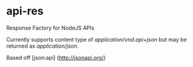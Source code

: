# api-res
Response Factory for NodeJS APIs

Currently supports content type of *application/vnd.api+json* but may be returned as *application/json*.

Based off [json:api] (http://jsonapi.org/)